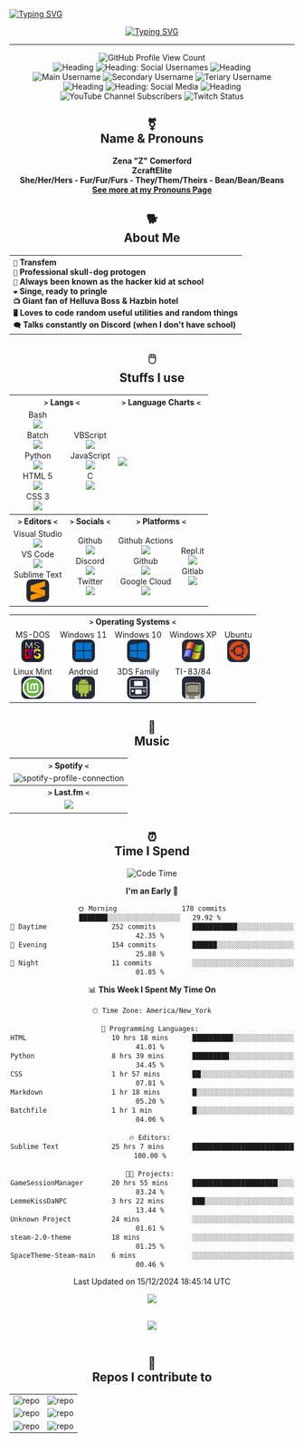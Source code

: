  <a href="https://git.io/typing-svg"><img src="https://readme-typing-svg.demolab.com?font=Fira+Code&duration=3000&color=F72DD8&random=false&width=560&height=30&lines=.%2Fwelcome-to-my-profile.sh;.%2Fhello-there.sh;.%2Fowo.sh;.%2Fcutie.sh" alt="Typing SVG" /></a>
<div align="center">

  <a href="https://git.io/typing-svg"><img src="https://readme-typing-svg.demolab.com?font=Fira+Code&duration=1000&color=F72DD8&center=true&multiline=true&repeat=false&random=false&width=560&height=80&lines=Hello+World!;My+name+is+Z%2C+but+you+know+me+as+ZcraftElite;Welcome+to+my+profile!!!" alt="Typing SVG" /></a>

  ---

  ![GitHub Profile View Count](https://komarev.com/ghpvc/?username=zcraftelite9495&color=ff69b4) <br>
  ![Heading](https://img.shields.io/badge/--%20-%20grey)
  ![Heading: Social Usernames](https://img.shields.io/badge/Social%20Usernames%20-%20ff69b4?color=ff69b4)
  ![Heading](https://img.shields.io/badge/--%20-%20grey) <br>
  ![Main Username](https://img.shields.io/badge/main%20username%20-%20zcraftelite%20-%20ff69b4?style=flat&logo=similarweb&logoColor=white&color=ff69b4) 
  ![Secondary Username](https://img.shields.io/badge/secondary%20username%20-%20zcraftelite294%20-%20ff69b4?style=flat&logo=similarweb&logoColor=white&color=ff69b4) 
  ![Teriary Username](https://img.shields.io/badge/tertiary%20username%20-%20zcraftelite9495%20-%20ff69b4?style=flat&logo=similarweb&logoColor=white&color=ff69b4) <br>
  ![Heading](https://img.shields.io/badge/--%20-%20grey)
  ![Heading: Social Media](https://img.shields.io/badge/Social%20Media%20-%20ff69b4?color=ff69b4)
  ![Heading](https://img.shields.io/badge/--%20-%20grey) <br>
  ![YouTube Channel Subscribers](https://img.shields.io/youtube/channel/subscribers/UCmzYJthOjXSwrET0Wfkj8tA?style=flat&logo=youtube&logoColor=white&label=youtube%20subs&color=ff69b4)
  ![Twitch Status](https://img.shields.io/twitch/status/zcraftelite294?style=flat&logo=twitch&logoColor=white&color=ff69b4&label=twitch%20status) 
  
  ## ⚧️</br>Name & Pronouns

  **Zena "Z" Comerford**</br>
  **ZcraftElite**</br>
  **She/Her/Hers - Fur/Fur/Furs - They/Them/Theirs - Bean/Bean/Beans**</br>
  [**See more at my Pronouns Page**](https://en.pronouns.page/@zcraftelite)
  

  ## 🐕</br>About Me

  <table>
   <tr>
    <th align="left">
     <code>👧</code> Transfem </br>
     <code>🐶</code> Professional skull-dog protogen </br>
     <code>🏫</code> Always been known as the hacker kid at school </br>
     <code>❤️</code> Singe, ready to pringle </br>
     <code>📺</code> Giant fan of Helluva Boss & Hazbin hotel </br>
     <code>🖥️</code> Loves to code random useful utilities and random things </br>
     <code>🗨️</code> Talks constantly on Discord (when I don't have school) </br>
    </th>
   </tr>
  </table>

  
  ## 🖱️</br>Stuffs I use
  
   <table border="0">
    <tr>
     <th colspan="2"><code>></code> Langs <code><</code></th>
     <th colspan="2"><code>></code> Language Charts <code><</code></th>
    </tr>
    <tr>
     <td align="center">
      <span>Bash</span></br><img src="https://skillicons.dev/icons?i=bash" height="40"/></br>
      <span>Batch</span></br><img src="https://skillicons.dev/icons?i=bash" height="40"/></br>
      <span>Python</span></br><img src="https://skillicons.dev/icons?i=python" height="40"/></br>
      <span>HTML 5</span></br><img src="https://skillicons.dev/icons?i=html" height="40"/></br>
      <span>CSS 3</span></br><img src="https://skillicons.dev/icons?i=css" height="40"/></br>
     </td>
     <td align="center">
      <span>VBScript</span></br><img src="https://skillicons.dev/icons?i=visualstudio" height="40"/></br>
      <span>JavaScript</span></br><img src="https://skillicons.dev/icons?i=js" height="40"/></br>
      <span>C</span></br><img src="https://skillicons.dev/icons?i=c" height="40"/></br>
     </td>
     <td colspan="2">
      <img src="https://github-readme-stats.vercel.app/api/top-langs/?username=zcraftelite9495&bg_color=00000000&title_color=FFFFFF&text_color=FFFFFF&hide_border=true" align="center"/>
     </td>
    </tr>
    <tr>
     <th><code>></code> Editors <code><</code></th>
     <th><code>></code> Socials <code><</code></th>
     <th colspan="2"><code>></code> Platforms <code><</code></th>
    </tr>
    <tr>
     <td align="center">
      <span>Visual Studio</span></br><img src="https://skillicons.dev/icons?i=visualstudio" height="40"/></br>
      <span>VS Code</span></br><img src="https://skillicons.dev/icons?i=vscode" height="40"/></br>
      <span>Sublime Text</span></br><img src="./owo.png" height="40"/></br>
     </td>
     <td align="center">
      <span>Github</span></br><img src="https://skillicons.dev/icons?i=github" height="40"/></br>
      <span>Discord</span></br><img src="https://skillicons.dev/icons?i=discord" height="40"/></br>
      <span>Twitter</span></br><img src="https://skillicons.dev/icons?i=twitter" height="40"/></br>
     </td>
     <td align="center">
      <span>Github Actions</span></br><img src="https://skillicons.dev/icons?i=githubactions" height="40"/></br>
      <span>Github</span></br><img src="https://skillicons.dev/icons?i=github" height="40"/></br>
      <span>Google Cloud</span></br><img src="https://skillicons.dev/icons?i=gcp" height="40"/></br>
     </td>
     <td align="center">
      <span>Repl.it</span></br><img src="https://skillicons.dev/icons?i=replit" height="40"/></br>
      <span>Gitlab</span></br><img src="https://skillicons.dev/icons?i=gitlab" height="40"/></br>
     </td>
    </tr>
   </table>

   <table>
    <tr>
     <th colspan="5"><code>></code> Operating Systems <code><</code></th>
    </tr>
    <tr>
     <td align="center">
      <span>MS-DOS</span></br><img src="./Icons/msdos.png" height="40"/></br>
     </td>
     <td align="center">
      <span>Windows 11</span></br><img src="./Icons/windows11.png" height="40"/></br>
     </td>
     <td align="center">
      <span>Windows 10</span></br><img src="./Icons/windows10.png" height="40"/></br>
     </td>
     <td align="center">
      <span>Windows XP</span></br><img src="./Icons/windowsxp.png" height="40"/></br>
     </td>
     <td align="center">
      <span>Ubuntu</span></br><img src="./Icons/ubuntu.png" height="40"/></br>
     </td>
    </tr>
    <tr>
     <td align="center">
      <span>Linux Mint</span></br><img src="./Icons/linux-mint.png" height="40"/></br>
     </td>
    <td align="center">
      <span>Android</span></br><img src="./Icons/android.png" height="40"/></br>
     </td>
     <td align="center">
      <span>3DS Family</span></br><img src="./Icons/3ds.png" height="40"/></br>
     </td>
     <td align="center">
      <span>TI-83/84</span></br><img src="./Icons/ti8384.png" height="40"/></br>
     </td>
    </tr>
   </table>
  
  ## 🎵</br>Music

   <table>
    <tr>
     <th align="center"><code>></code> Spotify <code><</code></th>
    </tr>
    <tr>
     <td align="center"><img width="400" alt="spotify-profile-connection" href="https://open.spotify.com/user/zcomer4d" src="https://spotify-github-profile.kittinanx.com/api/view?uid=zcomer4d&cover_image=true&theme=default&show_offline=false&background_color=121212&interchange=false"/></td>
    </tr>
    <tr>
     <th align="center"><code>></code> Last.fm <code><</code></th>
    </tr>
    <tr>
     <td align="center"><img width="400" src="https://github-readme-lastfm-stats.netlify.app/.netlify/functions/card?user=zcraftelite&theme=dark"/></td>
    </tr>
   </table>

  ## ⏰</br>Time I Spend

  <!--START_SECTION:timespent-->
![Code Time](http://img.shields.io/badge/Code%20Time-120%20hrs%2051%20mins-blue)

**I'm an Early 🐤** 

```text
🌞 Morning                178 commits         ███████░░░░░░░░░░░░░░░░░░   29.92 % 
🌆 Daytime                252 commits         ███████████░░░░░░░░░░░░░░   42.35 % 
🌃 Evening                154 commits         ██████░░░░░░░░░░░░░░░░░░░   25.88 % 
🌙 Night                  11 commits          ░░░░░░░░░░░░░░░░░░░░░░░░░   01.85 % 
```


📊 **This Week I Spent My Time On** 

```text
🕑︎ Time Zone: America/New_York

💬 Programming Languages: 
HTML                     10 hrs 18 mins      ██████████░░░░░░░░░░░░░░░   41.01 % 
Python                   8 hrs 39 mins       █████████░░░░░░░░░░░░░░░░   34.45 % 
CSS                      1 hr 57 mins        ██░░░░░░░░░░░░░░░░░░░░░░░   07.81 % 
Markdown                 1 hr 18 mins        █░░░░░░░░░░░░░░░░░░░░░░░░   05.20 % 
Batchfile                1 hr 1 min          █░░░░░░░░░░░░░░░░░░░░░░░░   04.06 % 

🔥 Editors: 
Sublime Text             25 hrs 7 mins       █████████████████████████   100.00 % 

🐱‍💻 Projects: 
GameSessionManager       20 hrs 55 mins      █████████████████████░░░░   83.24 % 
LemmeKissDaNPC           3 hrs 22 mins       ███░░░░░░░░░░░░░░░░░░░░░░   13.44 % 
Unknown Project          24 mins             ░░░░░░░░░░░░░░░░░░░░░░░░░   01.61 % 
steam-2.0-theme          18 mins             ░░░░░░░░░░░░░░░░░░░░░░░░░   01.25 % 
SpaceTheme-Steam-main    6 mins              ░░░░░░░░░░░░░░░░░░░░░░░░░   00.46 % 
```


 Last Updated on 15/12/2024 18:45:14 UTC
<!--END_SECTION:timespent-->

  <table>
   <tr>
    <img src="https://wakatime.com/share/@018db32b-732a-4704-b635-68d311538b3f/e1be9788-52d2-4034-b284-27f0fe7772da.svg"/>
   </tr>
  </table>

  <table>
   <tr>
    <img src="https://wakatime.com/share/@018db32b-732a-4704-b635-68d311538b3f/5722bcaf-a2a6-4b2e-9075-4ec01f3b8e42.svg"/>
   </tr>
  </table>
  

  ## 📓</br>Repos I contribute to
   
  <table>
    <tr>
      <td align="left"><a href="https://github.com/zcraftelite9495/codingstuffs"><img src="https://github-readme-stats.vercel.app/api/pin/?username=zcraftelite9495&repo=codingstuffs&bg_color=00000000&hide_border=true" alt="repo" align="left"/></a></td>
      <td align="left"><a href="https://github.com/zcraftelite9495/zcraftelite9495"><img src="https://github-readme-stats.vercel.app/api/pin/?username=zcraftelite9495&repo=zcraftelite9495&bg_color=00000000&hide_border=true" alt="repo" align="left"/></a></td>
    </tr>
    <tr>
      <td align="left"><a href="https://github.com/lastfm/lastfm-desktop"><img src="https://github-readme-stats.vercel.app/api/pin/?username=lastfm&repo=lastfm-desktop&bg_color=00000000&hide_border=true" alt="repo" align="left"/></a></td>
      <td align="left"><a href="https://github.com/clementine-player/Clementine"><img src="https://github-readme-stats.vercel.app/api/pin/?username=clementine-player&repo=Clementine&bg_color=00000000&hide_border=true" alt="repo" align="left"/></a></td>
    </tr>
    <tr>
      <td align="left"><a href="https://github.com/zcraftelite9495/gamesessionmanager"><img src="https://github-readme-stats.vercel.app/api/pin/?username=zcraftelite9495&repo=gamesessionmanager&bg_color=00000000&hide_border=true" alt="repo" align="left"/></a></td>
      <td align="left"><a href="https://github.com/zcraftelite9495/lemmekissdanpc"><img src="https://github-readme-stats.vercel.app/api/pin/?username=zcraftelite9495&repo=lemmekissdanpc&bg_color=00000000&hide_border=true" alt="repo" align="left"/></a></td>
    </tr>
  </table>
  
</div>
